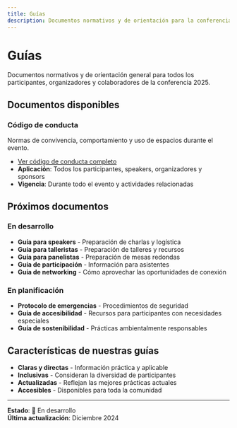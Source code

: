 ```yaml
---
title: Guías
description: Documentos normativos y de orientación para la conferencia 2025
---
```


# Guías

Documentos normativos y de orientación general para todos los participantes, organizadores y colaboradores de la conferencia 2025.

## Documentos disponibles

### **Código de conducta**
Normas de convivencia, comportamiento y uso de espacios durante el evento.

- [Ver código de conducta completo](/recursos/guias/code-of-conduct)
- **Aplicación**: Todos los participantes, speakers, organizadores y sponsors
- **Vigencia**: Durante todo el evento y actividades relacionadas

## Próximos documentos

### **En desarrollo**
- **Guía para speakers** - Preparación de charlas y logística
- **Guía para talleristas** - Preparación de talleres y recursos
- **Guía para panelistas** - Preparación de mesas redondas
- **Guía de participación** - Información para asistentes
- **Guía de networking** - Cómo aprovechar las oportunidades de conexión

### **En planificación**
- **Protocolo de emergencias** - Procedimientos de seguridad
- **Guía de accesibilidad** - Recursos para participantes con necesidades especiales
- **Guía de sostenibilidad** - Prácticas ambientalmente responsables

## Características de nuestras guías

- **Claras y directas** - Información práctica y aplicable
- **Inclusivas** - Consideran la diversidad de participantes
- **Actualizadas** - Reflejan las mejores prácticas actuales
- **Accesibles** - Disponibles para toda la comunidad

---

**Estado**: 🚧 En desarrollo  
**Última actualización**: Diciembre 2024
